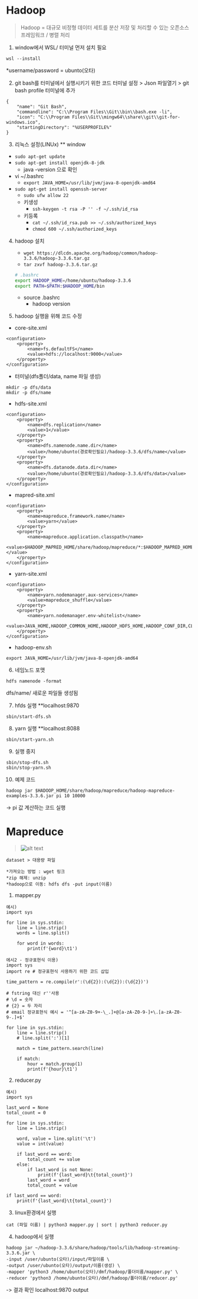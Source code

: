 Hadoop
============= 

> Hadoop = 대규모 비정형 데이터 세트를 분산 저장 및 처리할 수 있는 오픈소스 프레임워크 / 병렬 처리

1. window에서 WSL/ 터미널 먼저 설치 필요
```
wsl --install
```
*username/password = ubunto(오타)

2. git bash를 터미널에서 실행시키기 위한 코드
터미널 설정 > Json 파일열기 > git bash profile 터미널에 추가
```
{
    "name": "Git Bash",
    "commandline": "C:\\Program Files\\Git\\bin\\bash.exe -li",
    "icon": "C:\\Program Files\\Git\\mingw64\\share\\git\\git-for-windows.ico",
    "startingDirectory": "%USERPROFILE%"
}
```
3. 리눅스 설정(LINUx)
** window
- `sudo apt-get update`
- `sudo apt-get install openjdk-8-jdk`
    - java -version 으로 확인
- vi ~/.bashrc
    - `export JAVA_HOME=/usr/lib/jvm/java-8-openjdk-amd64`
- `sudo apt-get install openssh-server`
    - `sudo ufw allow 22`
    - 키생성
        - `ssh-keygen -t rsa -P '' -f ~/.ssh/id_rsa`
    - 키등록
        - `cat ~/.ssh/id_rsa.pub >> ~/.ssh/authorized_keys`
        - `chmod 600 ~/.ssh/authorized_keys`

4. hadoop 설치
    - `wget https://dlcdn.apache.org/hadoop/common/hadoop-3.3.6/hadoop-3.3.6.tar.gz`
    - `tar zxvf hadoop-3.3.6.tar.gz`
    
    ```bash
    # .bashrc
    export HADOOP_HOME=/home/ubuntu/hadoop-3.3.6
    export PATH=$PATH:$HADOOP_HOME/bin
    ```
    
    - source .bashrc
        - hadoop version

5. hadoop 실행을 위해 코드 수정
- core-site.xml
```
<configuration>
    <property>
        <name>fs.defaultFS</name>
        <value>hdfs://localhost:9000</value>
    </property>
</configuration>
```

- 터미널(dfs폴더/data, name 파일 생성)
```
mkdir -p dfs/data
mkdir -p dfs/name
```

- hdfs-site.xml
```
<configuration>
    <property>
        <name>dfs.replication</name>
        <value>1</value>
    </property>
    <property>
        <name>dfs.namenode.name.dir</name>
        <value>/home/ubunto(경로확인필요)/hadoop-3.3.6/dfs/name</value>
    </property>
    <property>
        <name>dfs.datanode.data.dir</name>
        <value>/home/ubunto(경로확인필요)/hadoop-3.3.6/dfs/data</value>
    </property>
</configuration>
```
- mapred-site.xml
```
<configuration>
    <property>
        <name>mapreduce.framework.name</name>
        <value>yarn</value>
    </property>
    <property>
        <name>mapreduce.application.classpath</name>
        <value>$HADOOP_MAPRED_HOME/share/hadoop/mapreduce/*:$HADOOP_MAPRED_HOME/share/hadoop/mapreduce/lib/*</value>
    </property>
</configuration>
```
- yarn-site.xml
```
<configuration>
    <property>
        <name>yarn.nodemanager.aux-services</name>
        <value>mapreduce_shuffle</value>
    </property>
    <property>
        <name>yarn.nodemanager.env-whitelist</name>
        <value>JAVA_HOME,HADOOP_COMMON_HOME,HADOOP_HDFS_HOME,HADOOP_CONF_DIR,CLASSPATH_PREPEND_DISTCACHE,HADOOP_YARN_HOME,HADOOP_HOME,PATH,LANG,TZ,HADOOP_MAPRED_HOME</value>
    </property>
</configuration>
```
- hadoop-env.sh
```
export JAVA_HOME=/usr/lib/jvm/java-8-openjdk-amd64
```
6. 네임노드 포맷
```
hdfs namenode -format
```
dfs/name/ 새로운 파일들 생성됨

7. hfds 실행 **localhost:9870
```
sbin/start-dfs.sh
```

8. yarn 실행 **localhost:8088
```
sbin/start-yarn.sh
```
9. 실행 중지
```
sbin/stop-dfs.sh
sbin/stop-yarn.sh
```
10. 예제 코드
```
hadoop jar $HADOOP_HOME/share/hadoop/mapreduce/hadoop-mapreduce-examples-3.3.6.jar pi 10 10000
```
-> pi 값 계산하는 코드 실행



Mapreduce
============= 
> ![alt text](image.png)

```
dataset > 대용량 파일

*가져오는 방법 : wget 링크
*zip 해제: unzip
*hadoop으로 이동: hdfs dfs -put input(이름)
```

1. mapper.py
```
예시)
import sys

for line in sys.stdin:
    line = line.strip()
    words = line.split()

    for word in words:
        print(f'{word}\t1')
```
```
에시2 - 정규표현식 이용)
import sys
import re # 정규표현식 사용하기 위한 코드 삽입

time_pattern = re.compile(r':(\d{2}):(\d{2}):(\d{2})')

# fstring 대신 r''사용
# \d = 숫자
# {2} = 두 자리
# email 정규표현식 예시 = '^[a-zA-Z0-9+-\_.]+@[a-zA-Z0-9-]+\.[a-zA-Z0-9-.]+$'

for line in sys.stdin:
    line = line.strip()
    # line.split(':')[1]

    match = time_pattern.search(line)

    if match:
        hour = match.group(1)
        print(f'{hour}\t1')
```

2. reducer.py
```
예시)
import sys

last_word = None
total_count = 0

for line in sys.stdin:
    line = line.strip()

    word, value = line.split('\t')
    value = int(value)

    if last_word == word:
        total_count += value
    else:
        if last_word is not None:
            print(f'{last_word}\t{total_count}')
        last_word = word
        total_count = value

if last_word == word:
    print(f'{last_word}\t{total_count}')
```

3. linux환경에서 실행
```
cat (파일 이름) | python3 mapper.py | sort | python3 reducer.py
```


4. hadoop에서 실행
```
hadoop jar ~/hadoop-3.3.6/share/hadoop/tools/lib/hadoop-streaming-3.3.6.jar \
-input /user/ubunto(오타)/input/파일이름 \
-output /user/ubunto(오타)/output/이름(생성) \
-mapper 'python3 /home/ubunto(오타)/dmf/hadoop/폴더이름/mapper.py' \
-reducer 'python3 /home/ubunto(오타)/dmf/hadoop/폴더이름/reducer.py'
```
-> 결과 확인 localhost:9870 output 
